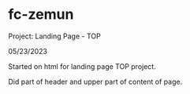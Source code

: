 # fc-zemun
Project: Landing Page - TOP


05/23/2023

Started on html for landing page TOP project.

Did part of header and upper part of content of page.
